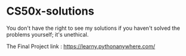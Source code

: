 # CS50x-solutions
You don't have the right to see my solutions if you haven't solved the problems yourself; it's unethical.

The Final Project link : https://learny.pythonanywhere.com/
